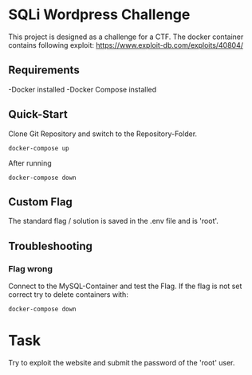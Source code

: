 # SQLi Wordpress Challenge

This project is designed as a challenge for a CTF.
The docker container contains following exploit:
https://www.exploit-db.com/exploits/40804/

## Requirements
-Docker installed
-Docker Compose installed

## Quick-Start
Clone Git Repository and switch to the Repository-Folder.
```
docker-compose up
```
After running
```
docker-compose down
```

## Custom Flag
The standard flag / solution is saved in the .env file and is 'root'.

## Troubleshooting
### Flag wrong
Connect to the MySQL-Container and test the Flag.
If the flag is not set correct try to delete containers with:
```
docker-compose down
```

# Task
Try to exploit the website and submit the password of the 'root' user.
